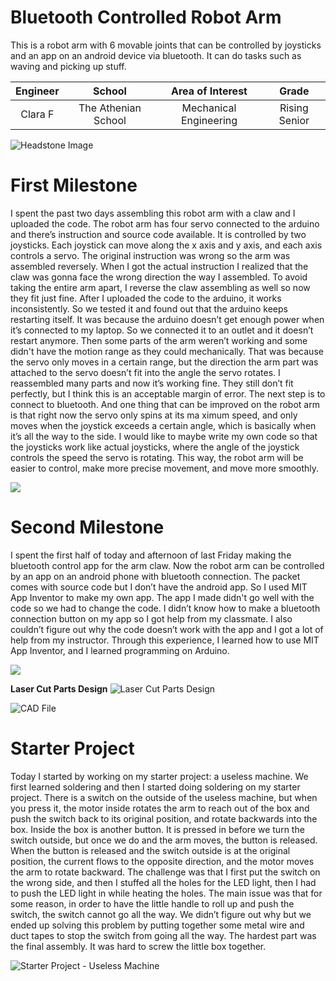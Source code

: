 ﻿# Bluetooth Controlled Robot Arm
This is a robot arm with 6 movable joints that can be controlled by joysticks and an app on an android device via bluetooth. It can do tasks such as waving and picking up stuff. 

| **Engineer** | **School** | **Area of Interest** | **Grade** |
|:--:|:--:|:--:|:--:|
| Clara F | The Athenian School | Mechanical Engineering | Rising Senior

![Headstone Image](https://lh3.googleusercontent.com/pw/AM-JKLXsK3lNGGu61SQXigdJyIAEo9SjGkfPI22a49oZETByClf-c2qKyyXh5xXfWqGBXRmi4MA_x8g7ikZG8GlxJhH7K0M3Jx50SIMyORBxDius3G_AhSm-57lfM9T5V6V3nLcrN6QhtYGI9XU3lU4Ailrg=s1578-no?authuser=0)

# First Milestone
  
I spent the past two days assembling this robot arm with a claw and I uploaded the code. The robot arm has four servo connected to the arduino and there’s instruction and source code available. It is controlled by two joysticks. Each joystick can move along the x axis and y axis, and each axis controls a servo. 
The original instruction was wrong so the arm was assembled reversely. When I got the actual instruction I realized that the claw was gonna face the wrong direction the way I assembled. To avoid taking the entire arm apart, I reverse the claw assembling as well so now they fit just fine. 
After I uploaded the code to the arduino, it works inconsistently. So we tested it and found out that the arduino keeps restarting itself. It was because the arduino doesn’t get enough power when it’s connected to my laptop. So we connected it to an outlet and it doesn’t restart anymore. 
Then some parts of the arm weren’t working and some didn't have the motion range as they could mechanically. That was because the servo only moves in a certain range, but the direction the arm part was attached to the servo doesn’t fit into the angle the servo rotates. I reassembled many parts and now it’s working fine. They still don’t fit perfectly, but I think this is an acceptable margin of error. 
The next step is to connect to bluetooth. And one thing that can be improved on the robot arm is that right now the servo only spins at its ma
ximum speed, and only moves when the joystick exceeds a certain angle, which is basically when it’s all the way to the side. I would like to maybe write my own code so that the joysticks work like actual joysticks, where the angle of the joystick controls the speed the servo is rotating. This way, the robot arm will be easier to control, make more precise movement, and move more smoothly. 

![](https://res.cloudinary.com/marcomontalbano/image/upload/v1656719699/video_to_markdown/images/youtube--2OmYGRiQO98-c05b58ac6eb4c4700831b2b3070cd403.jpg)

# Second Milestone
I spent the first half of today and afternoon of last Friday making the bluetooth control app for the arm claw. Now the robot arm can be controlled by an app on an android phone with bluetooth connection. 
The packet comes with source code but I don’t have the android app. So I used MIT App Inventor to make my own app. The app I made didn't go well with the code so we had to change the code. I didn’t know how to make a bluetooth connection button on my app so I got help from my classmate. I also couldn’t figure out why the code doesn’t work with the app and I got a lot of help from my instructor. 
Through this experience, I learned how to use MIT App Inventor, and I learned programming on Arduino. 

![](https://res.cloudinary.com/marcomontalbano/image/upload/v1656604288/video_to_markdown/images/youtube--irIIvKyG0IE-c05b58ac6eb4c4700831b2b3070cd403.jpg)

**Laser Cut Parts Design**
![Laser Cut Parts Design](https://lh3.googleusercontent.com/TZxWjPHchkxylm7HSZKYm-JtO2rbewmp2qmyUKZq-lT0VD5BMPnT3h2pgGm3RiAhlM6D_Bgykp77j67KISqUl2MtHATCeN-_E2KM9CTUVZ2DfBNBFkW6adAavkcwo0XHUyVjVpXAFFDW-RunBBFqMePPe2_OXCVTadRvtbDyUu5tVFzZHC9A-R0LFurv01pEqUwlZtAoVDLPOQdOlLFNIH4xs0ngsu4z-aLzIRJdUWPk1jNB1F_gfvSIVFUndl4rVh7PCAxhYJkmNv4RO3HCEAaj2bShKUzNAXrXCWHN9ksxQxKdtklaWS8ksCVXR1PFE46P9ri4fObI6_uGp9Wjla_WoOZ37M4toppV8w-JGEbLqeEd6VvXPMcTeg86UjVRU-iZqG5-v4fY68GVoTD_BeUzfsXTiMaSqMDpm8nnz97UpbztRXUIBbSH1Z3vm0hjDrYNGKkeM7veDTP9hlN2g51jOdhTIyXymatK0uoKsQDC4F3sLx3lf9Nbn0ep3tmLMYIKBjw32PqkIlF21-B7JtdwCRAC7GITDAPv958oQQPahGcUetHXUurfQzPGtm2uraVmJtE7jjf8dIYb1rwZ3GmTTuUNLL6sYl0HaiU44aCePnrRYmxBZJcLHUTeD12rBaM1ZQRReYGUB55Fhs3WuKMO0ENs11YC32WFluorViwgLZARIgW0uLOxZsEcFYaPo_4Ro-3bzl6LqYVzeMmG51KvDlMDaceXMx5NnG0A9BLlpd9RUZNjaMjaIvc=w1406-h538-no?authuser=0)

![CAD File](https://github.com/BlueStamp-Engineering-2022/Clara_BSE_Project/blob/main/laser%20cut%20parts%20v4.step)

# Starter Project

Today I started by working on my starter project: a useless machine. We first learned soldering and then I started doing soldering on my starter project. There is a switch on the outside of the useless machine, but when you press it, the motor inside rotates the arm to reach out of the box and push the switch back to its original position, and rotate backwards into the box. Inside the box is another button. It is pressed in before we turn the switch outside, but once we do and the arm moves, the button is released. When the button is released and the switch outside is at the original position, the current flows to the opposite direction, and the motor moves the arm to rotate backward. 
The challenge was that I first put the switch on the wrong side, and then I stuffed all the holes for the LED light, then I had to push the LED light in while heating the holes. The main issue was that for some reason, in order to have the little handle to roll up and push the switch, the switch cannot go all the way. We didn’t figure out why but we ended up solving this problem by putting together some metal wire and duct tapes to stop the switch from going all the way. The hardest part was the final assembly. It was hard to screw the little box together. 

![Starter Project - Useless Machine](https://res.cloudinary.com/marcomontalbano/image/upload/v1656087559/video_to_markdown/images/youtube--6KiQ8fqsXjA-c05b58ac6eb4c4700831b2b3070cd403.jpg)



